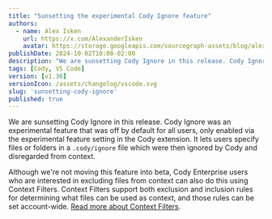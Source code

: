 ```yaml
---
title: "Sunsetting the experimental Cody Ignore feature"
authors:
  - name: Alex Isken
    url: https://x.com/AlexanderIsken
    avatar: https://storage.googleapis.com/sourcegraph-assets/blog/alex_avatar.png
publishDate: 2024-10-02T10:00-02:00
description: "We are sunsetting Cody Ignore in this release. Cody Ignore was an experimental feature that was off by default for all users, only enabled via the experimental feature setting in the Cody extension. It lets users specify files or folders in a .cody/ignore file which were then ignored by Cody and disregarded from context."
tags: [Cody, VS Code]
version: [v1.36]
versionIcon: /assets/changelog/vscode.svg
slug: 'sunsetting-cody-ignore'
published: true
---
```


We are sunsetting Cody Ignore in this release. Cody Ignore was an experimental feature that was off by default for all users, only enabled via the experimental feature setting in the Cody extension. It lets users specify files or folders in a `.cody/ignore` file which were then ignored by Cody and disregarded from context.

Although we're not moving this feature into beta, Cody Enterprise users who are interested in excluding files from context can also do this using Context Filters. Context Filters support both exclusion and inclusion rules for determining what files can be used as context, and those rules can be set account-wide. [Read more about Context Filters](https://sourcegraph.com/docs/cody/capabilities/ignore-context).